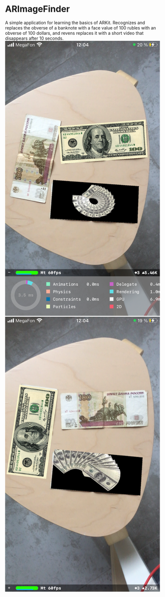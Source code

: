 # ARImageFinder
A simple application for learning the basics of ARKit. 
Recognizes and replaces the obverse of a banknote with a face value of 100 rubles with an obverse of 100 dollars, 
and revens replaces it with a short video that disappears after 10 seconds.
![Screenshot1](https://github.com/ClearCut3000/ARImageFinder/blob/main/ARImageFinder/Screenshots/scr001.PNG?raw=true)
![Screenshot2](https://github.com/ClearCut3000/ARImageFinder/blob/main/ARImageFinder/Screenshots/scr002.PNG?raw=true)
